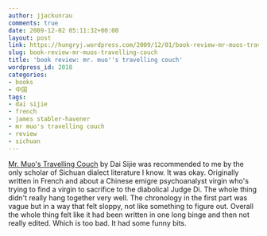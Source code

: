 ```yaml
---
author: jjackunrau
comments: true
date: 2009-12-02 05:11:32+00:00
layout: post
link: https://hungryj.wordpress.com/2009/12/01/book-review-mr-muos-travelling-couch/
slug: book-review-mr-muos-travelling-couch
title: 'book review: mr. muo''s travelling couch'
wordpress_id: 2018
categories:
- books
- 中国
tags:
- dai sijie
- french
- james stabler-havener
- mr muo's travelling couch
- review
- sichuan
---
```


[Mr. Muo's Travelling Couch](http://www.amazon.ca/Mr-Muos-Travelling-Couch-Sijie/dp/1400077141/) by Dai Sijie was recommended to me by the only scholar of Sichuan dialect literature I know. It was okay. Originally written in French and about a Chinese emigre psychoanalyst virgin who's trying to find a virgin to sacrifice to the diabolical Judge Di. The whole thing didn't really hang together very well. The chronology in the first part was vague but in a way that felt sloppy, not like something to figure out. Overall the whole thing felt like it had been written in one long binge and then not really edited. Which is too bad. It had some funny bits.
